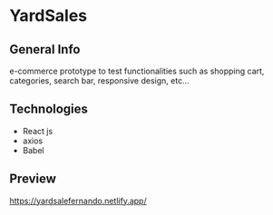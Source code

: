 # YardSales
## General Info
e-commerce prototype to test functionalities such as shopping cart, categories, search bar, responsive design, etc...
## Technologies
- React js
- axios
- Babel
## Preview
<https://yardsalefernando.netlify.app/>
